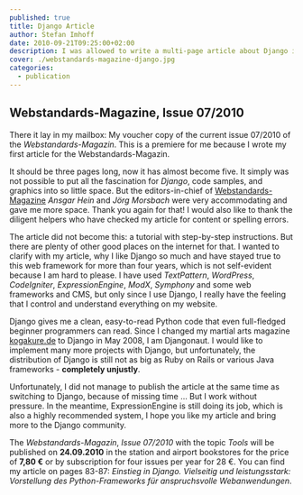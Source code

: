 ```yaml
---
published: true
title: Django Article
author: Stefan Imhoff
date: 2010-09-21T09:25:00+02:00
description: I was allowed to write a multi-page article about Django in Webstandards-Magazin. I wrote about what I appreciate about Django and why I use it.
cover: ./webstandards-magazine-django.jpg
categories:
  - publication
---
```


## Webstandards-Magazine, Issue 07/2010

There it lay in my mailbox: My voucher copy of the current issue 07/2010 of the _Webstandards-Magazin_. This is a premiere for me because I wrote my first article for the Webstandards-Magazin.

It should be three pages long, now it has almost become five. It simply was not possible to put all the fascination for _Django_, code samples, and graphics into so little space. But the editors-in-chief of [Webstandards-Magazine](https://www.screengui.de/) _Ansgar Hein_ and _Jörg Morsbach_ were very accommodating and gave me more space. Thank you again for that! I would also like to thank the diligent helpers who have checked my article for content or spelling errors.

The article did not become this: a tutorial with step-by-step instructions. But there are plenty of other good places on the internet for that. I wanted to clarify with my article, why I like Django so much and have stayed true to this web framework for more than four years, which is not self-evident because I am hard to please. I have used _TextPattern_, _WordPress_, _CodeIgniter_, _ExpressionEngine_, _ModX_, _Symphony_ and some web frameworks and CMS, but only since I use Django, I really have the feeling that I control and understand everything on my website.

Django gives me a clean, easy-to-read Python code that even full-fledged beginner programmers can read. Since I changed my martial arts magazine [kogakure.de](https://www.kogakure.de/) to Django in May 2008, I am Djangonaut. I would like to implement many more projects with Django, but unfortunately, the distribution of Django is still not as big as Ruby on Rails or various Java frameworks - **completely unjustly**.

Unfortunately, I did not manage to publish the article at the same time as switching to Django, because of missing time … But I work without pressure. In the meantime, ExpressionEngine is still doing its job, which is also a highly recommended system, I hope you like my article and bring more to the Django community.

The _Webstandards-Magazin_, _Issue 07/2010_ with the topic _Tools_ will be published on **24.09.2010** in the station and airport bookstores for the price of **7,80 €** or by subscription for four issues per year for 28 €. You can find my article on pages 83-87: _Einstieg in Django. Vielseitig und leistungsstark: Vorstellung des Python-Frameworks für anspruchsvolle Webanwendungen_.
